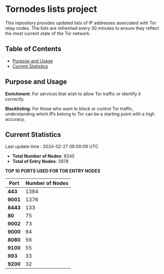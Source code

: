 # Tornodes lists project

This repository provides updated lists of IP addresses associated with Tor relay nodes. The lists are refreshed every 30 minutes to ensure they reflect the most current state of the Tor network.

## Table of Contents

- [Purpose and Usage](#purpose-and-usage)
- [Current Statistics](#current-statistics)


## Purpose and Usage

**Enrichment**: For services that wish to allow Tor traffic or identify it correctly.

**Blacklisting**: For those who want to block or control Tor traffic, understanding which IPs belong to Tor can be a starting point with a high accuracy.

## Current Statistics

Last update time : 2024-02-27 08:00:09 UTC

- **Total Number of Nodes**: 8345
- **Total of Entry Nodes**: 3978

**TOP 10 PORTS USED FOR TOR ENTRY NODES**

| **Port** | **Number of Nodes** |
|------|-----------------|
| **443**   | 1384  |
| **9001**   | 1376  |
| **8443**   | 133  |
| **80**   | 75  |
| **9002**   | 73  |
| **9000**   | 64  |
| **8080**   | 56  |
| **9100**   | 55  |
| **993**   | 33  |
| **9200**   | 32  |

